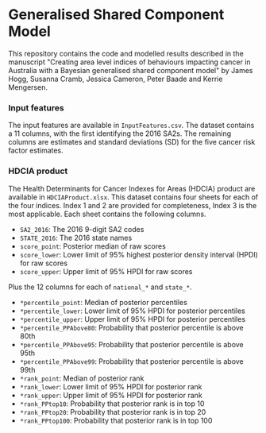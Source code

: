 # Generalised Shared Component Model

This repository contains the code and modelled results described in the manuscript "Creating area level indices of behaviours impacting cancer in Australia with a Bayesian generalised shared component model" by James Hogg, Susanna Cramb, Jessica Cameron, Peter Baade and Kerrie Mengersen.

### Input features

The input features are available in `InputFeatures.csv`. The dataset contains a 11 columns, with the first identifying the 2016 SA2s. The remaining columns are estimates and standard deviations (SD) for the five cancer risk factor estimates. 

### HDCIA product

The Health Determinants for Cancer Indexes for Areas (HDCIA) product are available in `HDCIAProduct.xlsx`. This dataset contains four sheets for each of the four indices. Index 1 and 2 are provided for completeness, Index 3 is the most applicable. Each sheet contains the following columns. 

- `SA2_2016`: The 2016 9-digit SA2 codes
- `STATE_2016`: The 2016 state names
- `score_point`: Posterior median of raw scores
- `score_lower`: Lower limit of 95% highest posterior density interval (HPDI) for raw scores
- `score_upper`: Upper limit of 95% HPDI for raw scores

Plus the 12 columns for each of `national_*` and `state_*`.

- `*percentile_point`: Median of posterior percentiles
- `*percentile_lower`: Lower limit of 95% HPDI for posterior percentiles
- `*percentile_upper`: Upper limit of 95% HPDI for posterior percentiles
- `*percentile_PPAbove80`: Probability that posterior percentile is above 80th
- `*percentile_PPAbove95`: Probability that posterior percentile is above 95th
- `*percentile_PPAbove99`: Probability that posterior percentile is above 99th
- `*rank_point`: Median of posterior rank
- `*rank_lower`: Lower limit of 95% HPDI for posterior rank
- `*rank_upper`: Upper limit of 95% HPDI for posterior rank
- `*rank_PPtop10`: Probability that posterior rank is in top 10
- `*rank_PPtop20`: Probability that posterior rank is in top 20
- `*rank_PPtop100`: Probability that posterior rank is in top 100
